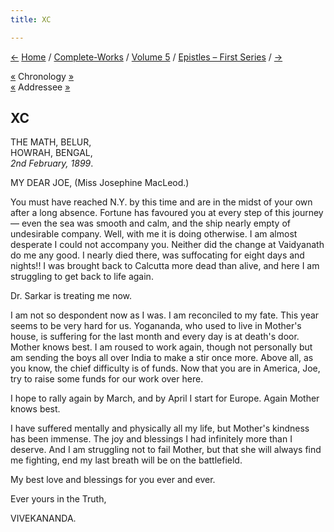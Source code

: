 ```yaml
---
title: XC

---
```

<div>

[←](089_mother.htm) [Home](../../../index.htm) /
[Complete-Works](../../complete_works.htm) / [Volume
5](../volume_5_contents.htm) / [Epistles – First
Series](epistles_first_series_contents.htm) / [→](091_friend.htm)

  

[«](../../volume_9/letters_fifth_series/132_christina.htm) Chronology
[»](../../volume_9/letters_fifth_series/133_raja.htm)  
[«](../../volume_8/epistles_fourth_series/135_joe.htm) Addressee
[»](../../volume_9/letters_fifth_series/139_miss_macleod.htm)

## XC

THE MATH, BELUR,  
HOWRAH, BENGAL,  
*2nd February, 1899*.

MY DEAR JOE, (Miss Josephine MacLeod.)

You must have reached N.Y. by this time and are in the midst of your own
after a long absence. Fortune has favoured you at every step of this
journey — even the sea was smooth and calm, and the ship nearly empty of
undesirable company. Well, with me it is doing otherwise. I am almost
desperate I could not accompany you. Neither did the change at
Vaidyanath do me any good. I nearly died there, was suffocating for
eight days and nights!! I was brought back to Calcutta more dead than
alive, and here I am struggling to get back to life again.

Dr. Sarkar is treating me now.

I am not so despondent now as I was. I am reconciled to my fate. This
year seems to be very hard for us. Yogananda, who used to live in
Mother's house, is suffering for the last month and every day is at
death's door. Mother knows best. I am roused to work again, though not
personally but am sending the boys all over India to make a stir once
more. Above all, as you know, the chief difficulty is of funds. Now that
you are in America, Joe, try to raise some funds for our work over here.

I hope to rally again by March, and by April I start for Europe. Again
Mother knows best.

I have suffered mentally and physically all my life, but Mother's
kindness has been immense. The joy and blessings I had infinitely more
than I deserve. And I am struggling not to fail Mother, but that she
will always find me fighting, end my last breath will be on the
battlefield.

My best love and blessings for you ever and ever.

Ever yours in the Truth,

VIVEKANANDA.

</div>
